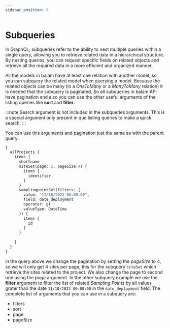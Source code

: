 ```yaml
---
sidebar_position: 6
---
```


# Subqueries

In GraphQL, subqueries refer to the ability to nest multiple queries within a single query, allowing you to retrieve related data in a hierarchical structure. By nesting queries, you can request specific fields on related objects and retrieve all the required data in a more efficient and organized manner.

All the models in balam have at least one relation with another model, so you can subquery the related model when querying a model. Because the related objects can be many (in a _OneToMany_ or a _ManyToMany_ relation) it is needed that the subquery is paginated. So all subqueries in balam API have pagination and
also you can use the other useful arguments of the listing queries like __sort__ and __filter__.

:::note
Search argument is not included in the subqueries arguments. This is a special argument only present in
que listing queries to make a quick search.
:::

You can use this arguments and pagination just the same as with the parent query:

```graphql
{
  allProjects {
    items {
      shortname
      siteSet(page: 2, pageSize:4) {
        items {
          identifier
        }
      }
      samplingpointSet(filters: {
        value: "11/10/2022 00:00:00",
        field: date_deployment
        operator: gt
        valueType: DateTime
      }) {
        items {
          id
        }
      }
      
    }
  }
}
```

in the query above we change the pagination by setting the _pageSize_ to 4, so we will only get 4 sites per page, this for the subquery `siteSet` which retrieve the sites related to the project. We also change the page to second one using the _page_ argument. In the other subquery example we use the __filter__ argument to filter the list of related _Sampling Points_ by all values grater than the date `11/10/2022 00:00:00` in the `date_deployment` field. The complete list of arguments that you can use in a subquery are:

- filters
- sort
- page
- pageSize